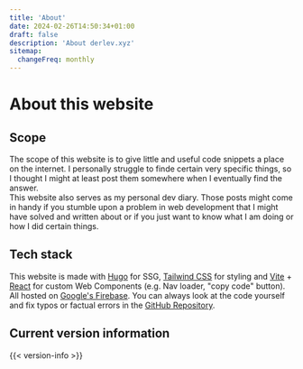 ```yaml
---
title: 'About'
date: 2024-02-26T14:50:34+01:00
draft: false
description: 'About derlev.xyz'
sitemap:
  changeFreq: monthly
---
```


# About this website

## Scope

The scope of this website is to give little and useful code snippets a place on 
the internet. I personally struggle to finde certain very specific things, so 
I thought I might at least post them somewhere when I eventually find the 
answer.  
This website also serves as my personal dev diary. Those posts might come in 
handy if you stumble upon a problem in web development that I might have solved 
and written about or if you just want to know what I am doing or how I did 
certain things.

## Tech stack

This website is made with [Hugo](https://gohugo.io/) for SSG, 
[Tailwind CSS](https://tailwindcss.com/) for styling and 
[Vite](https://vitejs.dev/) + [React](https://react.dev/) for custom 
Web Components (e.g. Nav loader, "copy code" button). All hosted on 
[Google's Firebase](https://firebase.google.com/). You can always look at the 
code yourself and fix typos or factual errors in the 
[GitHub Repository](https://github.com/DerLev/derlev-xyz/).

## Current version information

{{< version-info >}}
